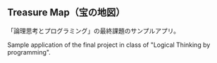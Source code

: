 Treasure Map（宝の地図）
---

「論理思考とプログラミング」の最終課題のサンプルアプリ。

Sample application of the final project in class of "Logical Thinking by programming".


